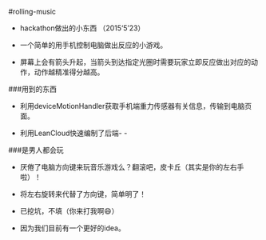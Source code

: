 #rolling-music

- hackathon做出的小东西     （2015‘5’23）

- 一个简单的用手机控制电脑做出反应的小游戏。

- 屏幕上会有箭头升起，当箭头到达指定光圈时需要玩家立即反应做出对应的动作，动作越精准得分越高。	

###用到的东西
- 利用deviceMotionHandler获取手机端重力传感器有关信息，传输到电脑页面。

- 利用LeanCloud快速编制了后端- -

###是男人都会玩

- 厌倦了电脑方向键来玩音乐游戏么？翻滚吧，皮卡丘（其实是你的左右手啦）！

- 将左右旋转来代替了方向键，简单明了！


 - 已挖坑，不填（你来打我啊😄）
 
 - 因为我们目前有一个更好的idea。
 

 

